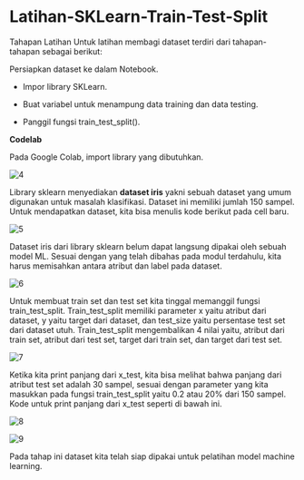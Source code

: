 # Latihan-SKLearn-Train-Test-Split

Tahapan Latihan
Untuk latihan membagi dataset terdiri dari tahapan-tahapan sebagai berikut:

Persiapkan dataset ke dalam Notebook.

- Impor library SKLearn.

- Buat variabel untuk menampung data training dan data testing.

- Panggil fungsi train_test_split().

**Codelab**

Pada Google Colab, import library yang dibutuhkan.

![4](https://github.com/brnabidin/Latihan-SKLearn-Train-Test-Split/assets/67081096/1a5c8e31-1550-4762-8216-e2f3a1107091)

Library sklearn menyediakan **dataset iris** yakni sebuah dataset yang umum digunakan untuk masalah klasifikasi. Dataset ini memiliki jumlah 150 sampel. Untuk mendapatkan dataset, kita bisa menulis kode berikut pada cell baru.

![5](https://github.com/brnabidin/Latihan-SKLearn-Train-Test-Split/assets/67081096/9bf98982-31f5-48f7-a74b-316621bd1bdb)

Dataset iris dari library sklearn belum dapat langsung dipakai oleh sebuah model ML. Sesuai dengan yang telah dibahas pada modul terdahulu, kita harus memisahkan antara atribut dan label pada dataset.

![6](https://github.com/brnabidin/Latihan-SKLearn-Train-Test-Split/assets/67081096/401f5592-eab2-441c-bef9-468a48814d23)

Untuk membuat train set dan test set kita tinggal memanggil fungsi train_test_split. Train_test_split memiliki parameter x yaitu atribut dari dataset, y yaitu target dari dataset, dan test_size yaitu persentase test set dari dataset utuh. Train_test_split mengembalikan 4 nilai yaitu, atribut dari train set, atribut dari test set, target dari train set, dan target dari test set.

![7](https://github.com/brnabidin/Latihan-SKLearn-Train-Test-Split/assets/67081096/7c24625b-a4ab-4b79-bf63-dd505a38350c)

Ketika kita print panjang dari x_test, kita bisa melihat bahwa panjang dari atribut test set adalah 30 sampel, sesuai dengan parameter yang kita masukkan pada fungsi train_test_split yaitu 0.2 atau 20% dari 150 sampel. Kode untuk print panjang dari x_test seperti di bawah ini.

![8](https://github.com/brnabidin/Latihan-SKLearn-Train-Test-Split/assets/67081096/0db76b86-0f64-472c-9962-da1c2239bb1e)


![9](https://github.com/brnabidin/Latihan-SKLearn-Train-Test-Split/assets/67081096/3528eedf-128d-4825-b621-d2c2d31dce2a)

Pada tahap ini dataset kita telah siap dipakai untuk pelatihan model machine learning.
